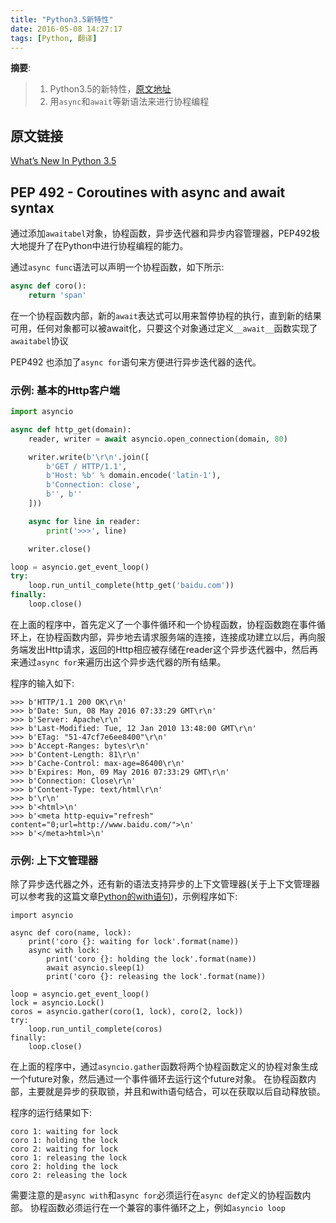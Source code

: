 ```yaml
---
title: "Python3.5新特性"
date: 2016-05-08 14:27:17
tags: [Python, 翻译]
---
```


__摘要__:

> 1. Python3.5的新特性，[原文地址](https://docs.python.org/3/whatsnew/3.5.html)
> 2. 用`async`和`await`等新语法来进行协程编程


<!--more-->

## 原文链接

[What’s New In Python 3.5](https://docs.python.org/3/whatsnew/3.5.html)

## PEP 492 - Coroutines with async and await syntax

通过添加`awaitabel`对象，协程函数，异步迭代器和异步内容管理器，PEP492极大地提升了在Python中进行协程编程的能力。

通过`async func`语法可以声明一个协程函数，如下所示:

```python
async def coro():
    return 'span'
```

在一个协程函数内部，新的`await`表达式可以用来暂停协程的执行，直到新的结果可用，任何对象都可以被await化，只要这个对象通过定义`__await__`函数实现了`awaitabel`协议

PEP492 也添加了`async for`语句来方便进行异步迭代器的迭代。

### 示例: 基本的Http客户端

```python
import asyncio

async def http_get(domain):
    reader, writer = await asyncio.open_connection(domain, 80)

    writer.write(b'\r\n'.join([
        b'GET / HTTP/1.1',
        b'Host: %b' % domain.encode('latin-1'),
        b'Connection: close',
        b'', b''
    ]))

    async for line in reader:
        print('>>>', line)

    writer.close()

loop = asyncio.get_event_loop()
try:
    loop.run_until_complete(http_get('baidu.com'))
finally:
    loop.close()
```

在上面的程序中，首先定义了一个事件循环和一个协程函数，协程函数跑在事件循环上，在协程函数内部，异步地去请求服务端的连接，连接成功建立以后，再向服务端发出Http请求，返回的Http相应被存储在reader这个异步迭代器中，然后再来通过`async for`来遍历出这个异步迭代器的所有结果。

程序的输入如下:

```
>>> b'HTTP/1.1 200 OK\r\n'
>>> b'Date: Sun, 08 May 2016 07:33:29 GMT\r\n'
>>> b'Server: Apache\r\n'
>>> b'Last-Modified: Tue, 12 Jan 2010 13:48:00 GMT\r\n'
>>> b'ETag: "51-47cf7e6ee8400"\r\n'
>>> b'Accept-Ranges: bytes\r\n'
>>> b'Content-Length: 81\r\n'
>>> b'Cache-Control: max-age=86400\r\n'
>>> b'Expires: Mon, 09 May 2016 07:33:29 GMT\r\n'
>>> b'Connection: Close\r\n'
>>> b'Content-Type: text/html\r\n'
>>> b'\r\n'
>>> b'<html>\n'
>>> b'<meta http-equiv="refresh" content="0;url=http://www.baidu.com/">\n'
>>> b'</meta>html>\n'
```

### 示例: 上下文管理器

除了异步迭代器之外，还有新的语法支持异步的上下文管理器(关于上下文管理器可以参考我的这篇文章[Python的with语句](http://www.bwangel.win/2016/04/25/Python%E7%9A%84with%E8%AF%AD%E5%8F%A5/))，示例程序如下:

```
import asyncio

async def coro(name, lock):
    print('coro {}: waiting for lock'.format(name))
    async with lock:
        print('coro {}: holding the lock'.format(name))
        await asyncio.sleep(1)
        print('coro {}: releasing the lock'.format(name))

loop = asyncio.get_event_loop()
lock = asyncio.Lock()
coros = asyncio.gather(coro(1, lock), coro(2, lock))
try:
    loop.run_until_complete(coros)
finally:
    loop.close()
```

在上面的程序中，通过`asyncio.gather`函数将两个协程函数定义的协程对象生成一个future对象，然后通过一个事件循环去运行这个future对象。
在协程函数内部，主要就是异步的获取锁，并且和with语句结合，可以在获取以后自动释放锁。


程序的运行结果如下:

```
coro 1: waiting for lock
coro 1: holding the lock
coro 2: waiting for lock
coro 1: releasing the lock
coro 2: holding the lock
coro 2: releasing the lock
```

需要注意的是`async with`和`async for`必须运行在`async def`定义的协程函数内部。
协程函数必须运行在一个兼容的事件循环之上，例如`asyncio loop`
